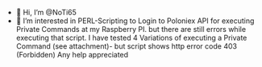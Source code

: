 - 👋 Hi, I’m @NoTi65
- 👀 I’m interested in PERL-Scripting to Login to Poloniex API for executing Private Commands  at  my Raspberry PI.
but there are still errors while executing that script. 
I have tested 4 Variations of executing a Private Command  (see attachment)- but script shows http error code 403 (Forbidden)
Any help appreciated


